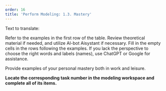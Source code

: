 ```yaml
---
order: 16
title: 'Perform Modeling: 1.3. Mastery'
---
```


Text to translate:


Refer to the examples in the first row of the table. Review theoretical material if needed, and utilize AI-bot Aisystant if necessary. Fill in the empty cells in the rows following the examples. If you lack the perspective to choose the right words and labels (names), use ChatGPT or Google for assistance.

Provide examples of your personal mastery both in work and leisure.

**Locate the corresponding task number in the modeling workspace and complete all of its items.**